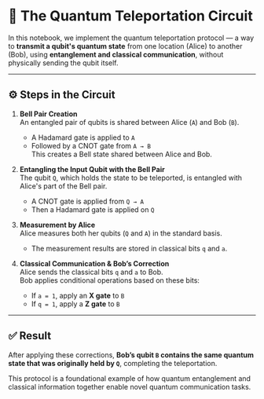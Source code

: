 # 🧠 The Quantum Teleportation Circuit

In this notebook, we implement the quantum teleportation protocol — a way to **transmit a qubit's quantum state** from one location (Alice) to another (Bob), using **entanglement and classical communication**, without physically sending the qubit itself.

---

## ⚙️ Steps in the Circuit

1. **Bell Pair Creation**  
   An entangled pair of qubits is shared between Alice (`A`) and Bob (`B`).  
   - A Hadamard gate is applied to `A`  
   - Followed by a CNOT gate from `A → B`  
   This creates a Bell state shared between Alice and Bob.

2. **Entangling the Input Qubit with the Bell Pair**  
   The qubit `Q`, which holds the state to be teleported, is entangled with Alice's part of the Bell pair.  
   - A CNOT gate is applied from `Q → A`  
   - Then a Hadamard gate is applied on `Q`

3. **Measurement by Alice**  
   Alice measures both her qubits (`Q` and `A`) in the standard basis.  
   - The measurement results are stored in classical bits `q` and `a`.

4. **Classical Communication & Bob’s Correction**  
   Alice sends the classical bits `q` and `a` to Bob.  
   Bob applies conditional operations based on these bits:  
   - If `a = 1`, apply an **X gate** to `B`  
   - If `q = 1`, apply a **Z gate** to `B`

---

## ✅ Result

After applying these corrections, **Bob’s qubit `B` contains the same quantum state that was originally held by `Q`**, completing the teleportation.

This protocol is a foundational example of how quantum entanglement and classical information together enable novel quantum communication tasks.
